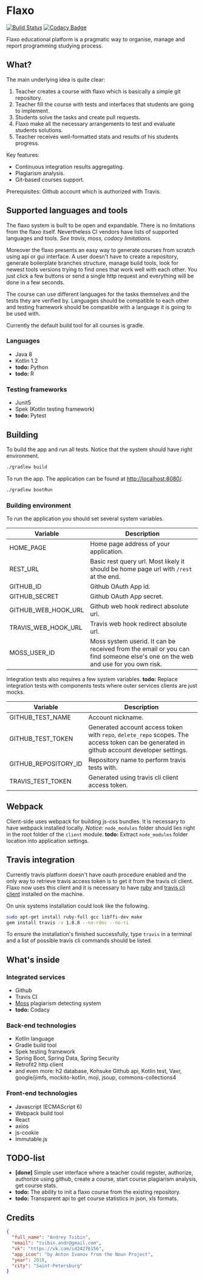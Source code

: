 # Flaxo
[![Build Status](https://travis-ci.org/tcibinan/flaxo.svg?branch=dev)](https://travis-ci.org/tcibinan/flaxo)
[![Codacy Badge](https://api.codacy.com/project/badge/Grade/5b599e5082814d26b34c778670c9985c)](https://www.codacy.com/app/NameOfTheLaw/flaxo?utm_source=github.com&amp;utm_medium=referral&amp;utm_content=tcibinan/flaxo&amp;utm_campaign=Badge_Grade)

Flaxo educational platform is a pragmatic way to organise, manage and report programming studying process.

## What?

The main underlying idea is quite clear: 

1. Teacher creates a course with flaxo which is basically a simple git repository.
2. Teacher fill the course with tests and interfaces that students are going to implement.
3. Students solve the tasks and create pull requests.
4. Flaxo make all the necessary arrangements to test and evaluate students solutions.
5. Teacher receives well-formatted stats and results of his students progress.

Key features:

- Continuous integration results aggregating.
- Plagiarism analysis.
- Git-based courses support.

Prerequisites: Github account which is authorized with Travis.

## Supported languages and tools

The flaxo system is built to be open and expandable. There is no limitations from the flaxo itself. 
Nevertheless CI vendors have lists of supported languages and tools. _See travis, moss, codacy limitations._

Moreover the flaxo presents an easy way to generate courses from scratch using api or gui interface.
A user doesn't have to create a repository, generate boilerplate branches structure, 
manage build tools, look for newest tools versions trying to find ones that work well with each other.
You just click a few buttons or send a single http request and everything will be done in a few seconds.

The course can use different languages for the tasks themselves and the tests they are verified by. 
Languages should be compatible to each other and testing framework should be compatible with a language 
it is going to be used with.

Currently the default build tool for all courses is gradle.

### Languages

- Java 8
- Kotlin 1.2
- **todo:** Python
- **todo:** R

### Testing frameworks

- Junit5
- Spek (Kotlin testing framework)
- **todo:** Pytest

## Building

To build the app and run all tests. Notice that the system should have right environment.

```bash
./gradlew build
```

To run the app. The application can be found at [http://localhost:8080/](http://localhost:8080/).

```bash
./gradlew bootRun
```

### Building environment

To run the application you should set several system variables.

| Variable | Description |
|---|---|
| HOME_PAGE | Home page address of your application. |
| REST_URL | Basic rest query url. Most likely it should be home page url with `/rest` at the end. |
| GITHUB_ID | Github OAuth App id. |
| GITHUB_SECRET | Github OAuth App secret. |
| GITHUB_WEB_HOOK_URL | Github web hook redirect absolute url. |
| TRAVIS_WEB_HOOK_URL | Travis web hook redirect absolute url. |
| MOSS_USER_ID | Moss system userid. It can be received from the email or you can find someone else's one on the web and use for you own risk. |

Integration tests also requires a few system variables. **todo:** Replace integration tests
with components tests where outer services clients are just mocks.

| Variable | Description |
|---|---|
| GITHUB_TEST_NAME | Account nickname. |
| GITHUB_TEST_TOKEN | Generated account access token with `repo`, `delete_repo` scopes. The access token can be generated in github account developer settings. |
| GITHUB_REPOSITORY_ID | Repository name to perform travis tests with. |
| TRAVIS_TEST_TOKEN | Generated using travis cli client access token. |

## Webpack

Client-side uses webpack for building js-css bundles. It is necessary to have webpack installed locally.
*Notice:* `node_modules` folder should lies right in the root folder of the `client` module. 
**todo:** Extract `node_modules` folder location into application settings.

## Travis integration

Currently travis platform doesn't have oauth procedure enabled 
and the only way to retrieve travis access token is to get it from the travis cli client. 
Flaxo now uses this client and it is necessary to have [ruby](https://www.ruby-lang.org/en/documentation/installation/) 
and [travis cli client](https://github.com/travis-ci/travis.rb#installation) installed on the machine.

On unix systems installation could look like the following.
```bash
sudo apt-get install ruby-full gcc libffi-dev make
gem install travis -v 1.8.8 --no-rdoc --no-ri
```

To ensure the installation's finished successfully, type `travis` in a terminal 
and a list of possible travis cli commands should be listed.

## What's inside

### Integrated services

- Github
- Travis CI
- [Moss](https://theory.stanford.edu/~aiken/moss/) plagiarism detecting system
- **todo:** Codacy

### Back-end technologies

- Kotlin language
- Gradle build tool
- Spek testing framework
- Spring Boot, Spring Data, Spring Security
- Retrofit2 http client
- and even more: h2 database, Kohsuke Github api, Kotlin test, Vavr, google/jimfs, mockito-kotlin, moji, jsoup, commons-collections4

### Front-end technologies

- Javascript (ECMAScript 6)
- Webpack build tool
- React
- axios
- js-cookie
- Immutable.js

## TODO-list

- **\[done\]** Simple user interface where a teacher could register, authorize, authorize
 using github, create a course, start course plagiarism analysis, get course stats.
- **todo:** The ability to init a flaxo course from the existing repository.
- **todo:** Transparent api to get course statistics in json, xls formats.

## Credits

```json
{ 
  "full_name": "Andrey Tsibin",
  "email": "tsibin.andr@gmail.com",
  "vk": "https://vk.com/id24276156",
  "app_icon": "by Anton Ivanov from the Noun Project",
  "year": 2018,
  "city": "Saint-Petersburg"
}
```